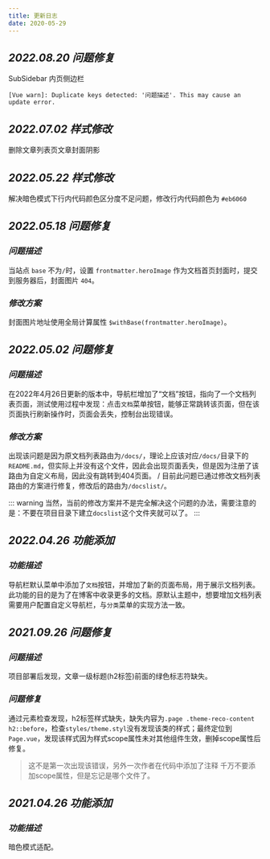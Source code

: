 ```yaml
---
title: 更新日志
date: 2020-05-29
---
```


## ***2022.08.20 问题修复***

SubSidebar 内页侧边栏

```shell
[Vue warn]: Duplicate keys detected: '问题描述'. This may cause an update error.
```


## ***2022.07.02 样式修改***

删除文章列表页文章封面阴影

## ***2022.05.22 样式修改***

解决暗色模式下行内代码颜色区分度不足问题，修改行内代码颜色为 `#eb6060`

## ***2022.05.18 问题修复***

### ***问题描述***

当站点 `base` 不为`/`时，设置 `frontmatter.heroImage` 作为文档首页封面时，提交到服务器后，封面图片 `404`。

### ***修改方案***

封面图片地址使用全局计算属性 `$withBase(frontmatter.heroImage)`。

## ***2022.05.02 问题修复***

### ***问题描述***

在2022年4月26日更新的版本中，导航栏增加了“文档”按钮，指向了一个文档列表页面，测试使用过程中发现：点击`文档`菜单按钮，能够正常跳转该页面，但在该页面执行刷新操作时，页面会丢失，控制台出现错误。

### ***修改方案***

出现该问题是因为原文档列表路由为`/docs/`，理论上应该对应`/docs/`目录下的`README.md`，但实际上并没有这个文件，因此会出现页面丢失，但是因为注册了该路由为自定义布局，因此没有跳转到404页面。 /
目前此问题已通过修改文档列表路由的方案进行修复，修改后的路由为`/docslist/`。

::: warning
当然，当前的修改方案并不是完全解决这个问题的办法，需要注意的是：不要在项目目录下建立`docslist`这个文件夹就可以了。
:::


## ***2022.04.26 功能添加***

### ***功能描述***

导航栏默认菜单中添加了`文档`按钮，并增加了新的页面布局，用于展示文档列表。此功能的目的是为了在博客中收录更多的文档。原默认主题中，想要增加文档列表需要用户配置自定义导航栏，与`分类`菜单的实现方法一致。

## ***2021.09.26 问题修复***

### ***问题描述***

项目部署后发现，文章一级标题(h2标签)前面的绿色标志符缺失。

### ***问题修复***

通过元素检查发现，h2标签样式缺失，缺失内容为`.page .theme-reco-content h2::before`，检查`styles/theme.styl`没有发现该类的样式；最终定位到`Page.vue`，发现该样式因为样式scope属性未对其他组件生效，删掉scope属性后修复。

> 这不是第一次出现该错误，另外一次作者在代码中添加了注释 千万不要添加scope属性，但是忘记是哪个文件了。

## ***2021.04.26 功能添加***

### ***功能描述***

暗色模式适配。
